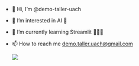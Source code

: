 - 👋 Hi, I’m @demo-taller-uach
- 👀 I’m interested in AI 🤖
- 🌱 I’m currently learning Streamlit 🔺🔺🔺
- 📫 How to reach me demo.taller.uach@gmail.com

  ![](https://github.com/quantum-apps/Primer_Repo/blob/main/quantum.jpg)




<!---
demo-taller-uach/demo-taller-uach is a ✨ special ✨ repository because its `README.md` (this file) appears on your GitHub profile.
You can click the Preview link to take a look at your changes.
--->
